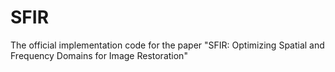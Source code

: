 # SFIR
The official implementation code for the paper "SFIR: Optimizing Spatial and Frequency Domains for Image Restoration"
